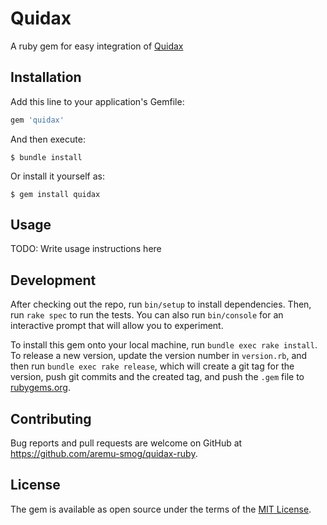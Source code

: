 # Quidax

A ruby gem for easy integration of [Quidax](https://docs.quidax.com/docs/getting-started)

## Installation

Add this line to your application's Gemfile:

```ruby
gem 'quidax'
```

And then execute:

    $ bundle install

Or install it yourself as:

    $ gem install quidax

## Usage

TODO: Write usage instructions here

## Development

After checking out the repo, run `bin/setup` to install dependencies. Then, run `rake spec` to run the tests. You can also run `bin/console` for an interactive prompt that will allow you to experiment.

To install this gem onto your local machine, run `bundle exec rake install`. To release a new version, update the version number in `version.rb`, and then run `bundle exec rake release`, which will create a git tag for the version, push git commits and the created tag, and push the `.gem` file to [rubygems.org](https://rubygems.org).

## Contributing

Bug reports and pull requests are welcome on GitHub at https://github.com/aremu-smog/quidax-ruby.

## License

The gem is available as open source under the terms of the [MIT License](https://opensource.org/licenses/MIT).
